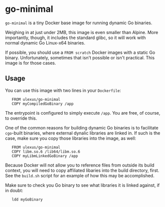 # go-minimal

`go-minimal` is a tiny Docker base image for running dynamic Go binaries.

Weighing in at just under 2MB, this image is even smaller than Alpine.  More
importantly, though, it includes the standard glibc, so it will work with normal
dynamic Go Linux-x64 binaries.

If possible, you should use a `FROM scratch` Docker images with a static Go
binary.  Unfortunately, sometimes that isn't possible or isn't practical.  This
image is for those cases.

## Usage

You can use this image with two lines in your `Dockerfile`:

```
   FROM ulexus/go-minimal
   COPY myCompiledGoBinary /app
```

The entrypoint is configured to simply execute `/app`.  You are free, of course,
to override this.

One of the common reasons for building dynamic Go binaries is to facilitate
`cgo`-built binaries, where external dynalic libraries are linked in.  If such
is the case, make sure you copy those libraries into the image, as well:

```
   FROM ulexus/go-minimal
   COPY libm.so.6 /lib64/libm.so.6
   COPY myLibmLinkedGoBinary /app
```

Because Docker will not allow you to reference files from outside its build
context, you will need to copy affiliated libaries into the build directory,
first.  See the `build.sh` script for an example of how this may be
accomplished.

Make sure to check you Go binary to see what libraries it is linked against, if
in doubt:

```
   ldd myGoBinary
```


